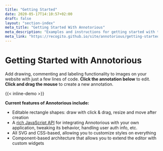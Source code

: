 ```yaml
---
title: "Getting Started"
date: 2020-05-17T14:10:57+02:00
draft: false
layout: "section-index"
meta_title: "Getting Started With Annotorious"
meta_description: "Examples and instructions for getting started with the Annotorious image annotation library"
meta_link: "https://recogito.github.io/site/annotorious/getting-started"
---
```


# Getting Started with Annotorious

Add drawing, commenting and labeling functionality to images on your website with 
just a few lines of code. __Click the annotation below__ to edit. 
__Click and drag the mouse__ to create a new annotation.

{{< inline-demo >}}

__Current features of Annotorious include:__

- Editable rectangle shapes: draw with click & drag, resize and move after creation
- A [rich JavaScript API](/site/annotorious/api-docs/) for integrating Annotorious with your own application,
  tweaking its behavior, handling user auth info, etc.
- All SVG and CSS-based, allowing you to customize styles on everything 
- Component-based architecture that allows you to extend the editor with custom widgets



